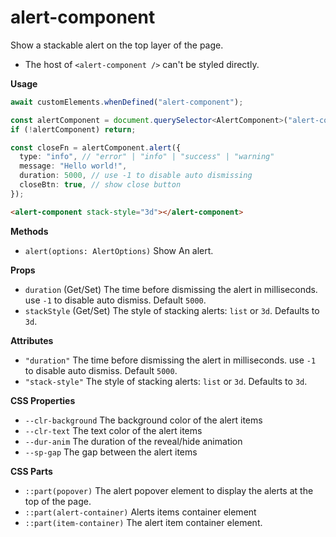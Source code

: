 # alert-component

Show a stackable alert on the top layer of the page.

- The host of `<alert-component />` can't be styled directly.

**Usage**

```ts
await customElements.whenDefined("alert-component");

const alertComponent = document.querySelector<AlertComponent>("alert-component");
if (!alertComponent) return;

const closeFn = alertComponent.alert({
  type: "info", // "error" | "info" | "success" | "warning"
  message: "Hello world!",
  duration: 5000, // use -1 to disable auto dismissing
  closeBtn: true, // show close button
});
```

```html
<alert-component stack-style="3d"></alert-component>
```

**Methods**

- `alert(options: AlertOptions)` Show An alert.

**Props**

- `duration` (Get/Set) The time before dismissing the alert in milliseconds. use `-1` to disable auto dismiss. Default `5000`.
- `stackStyle` (Get/Set) The style of stacking alerts: `list` or `3d`. Defaults to `3d`.

**Attributes**

- `"duration"` The time before dismissing the alert in milliseconds. use `-1` to disable auto dismiss. Default `5000`.
- `"stack-style"` The style of stacking alerts: `list` or `3d`. Defaults to `3d`.

**CSS Properties**

- `--clr-background` The background color of the alert items
- `--clr-text` The text color of the alert items
- `--dur-anim` The duration of the reveal/hide animation
- `--sp-gap` The gap between the alert items

**CSS Parts**

- `::part(popover)` The alert popover element to display the alerts at the top of the page.
- `::part(alert-container)` Alerts items container element
- `::part(item-container)` The alert item container element.

